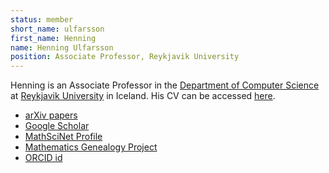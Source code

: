 ```yaml
---
status: member
short_name: ulfarsson
first_name: Henning
name: Henning Ulfarsson
position: Associate Professor, Reykjavik University
---
```

Henning is an Associate Professor in the [Department of Computer Science](https://www.ru.is/en/departments/dcs)
at [Reykjavik University](https://en.ru.is) in Iceland. His CV can be accessed [here]({{site.baseurl}}/assets/cvs/CV-Henning.pdf).

- [arXiv papers](https://arxiv.org/a/ulfarsson_h_1.html)
- [Google Scholar](https://scholar.google.is/citations?user=Sl6fQHcAAAAJ&hl=en)
- [MathSciNet Profile](https://mathscinet.ams.org/mathscinet/MRAuthorID/848375)
- [Mathematics Genealogy Project](https://www.genealogy.math.ndsu.nodak.edu/id.php?id=139058)
- [ORCID id](https://orcid.org/0000-0001-6428-7117)